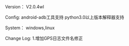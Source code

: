Version：
		V2.0.4wl

Config:
		android-adb工具支持
		python3.0以上版本解释器支持

System：
		windows,linux

Change Log:
		1.增加GPS日志文件名修正
